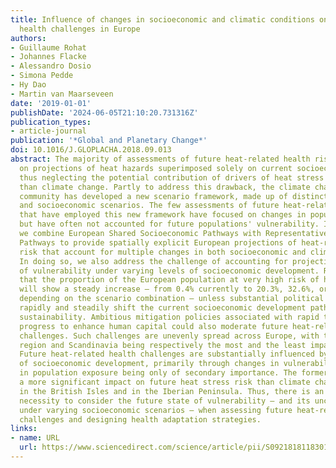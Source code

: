 ```yaml
---
title: Influence of changes in socioeconomic and climatic conditions on future heat-related
  health challenges in Europe
authors:
- Guillaume Rohat
- Johannes Flacke
- Alessandro Dosio
- Simona Pedde
- Hy Dao
- Martin van Maarseveen
date: '2019-01-01'
publishDate: '2024-06-05T21:10:20.731316Z'
publication_types:
- article-journal
publication: '*Global and Planetary Change*'
doi: 10.1016/J.GLOPLACHA.2018.09.013
abstract: The majority of assessments of future heat-related health risk are based
  on projections of heat hazards superimposed solely on current socioeconomic conditions,
  thus neglecting the potential contribution of drivers of heat stress risk other
  than climate change. Partly to address this drawback, the climate change research
  community has developed a new scenario framework, made up of distinct sets of climate
  and socioeconomic scenarios. The few assessments of future heat-related health risk
  that have employed this new framework have focused on changes in population exposure
  but have often not accounted for future populations' vulnerability. In this paper,
  we combine European Shared Socioeconomic Pathways with Representative Concentration
  Pathways to provide spatially explicit European projections of heat-related health
  risk that account for multiple changes in both socioeconomic and climatic conditions.
  In doing so, we also address the challenge of accounting for projections of determinants
  of vulnerability under varying levels of socioeconomic development. Results reveal
  that the proportion of the European population at very high risk of heat stress
  will show a steady increase – from 0.4% currently to 20.3%, 32.6%, or 48.4% in 2050
  depending on the scenario combination – unless substantial political changes occur
  rapidly and steadily shift the current socioeconomic development pathway towards
  sustainability. Ambitious mitigation policies associated with rapid technological
  progress to enhance human capital could also moderate future heat-related health
  challenges. Such challenges are unevenly spread across Europe, with the Mediterranean
  region and Scandinavia being respectively the most and the least impacted regions.
  Future heat-related health challenges are substantially influenced by varying levels
  of socioeconomic development, primarily through changes in vulnerability – changes
  in population exposure being only of secondary importance. The former may even have
  a more significant impact on future heat stress risk than climate change, particularly
  in the British Isles and in the Iberian Peninsula. Thus, there is an undeniable
  necessity to consider the future state of vulnerability – and its uncertainties
  under varying socioeconomic scenarios – when assessing future heat-related health
  challenges and designing health adaptation strategies.
links:
- name: URL
  url: https://www.sciencedirect.com/science/article/pii/S0921818118301310
---
```

